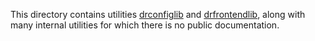 This directory contains utilities
[drconfiglib](http://dynamorio.org/docs/dr__config_8h.html) and
[drfrontendlib](http://dynamorio.org/docs/dr__frontend_8h.html), along with many internal
utilities for which there is no public documentation.
